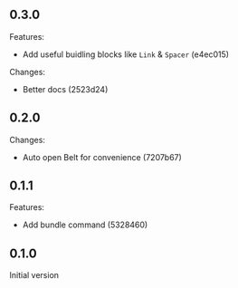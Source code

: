 ## 0.3.0

Features:

- Add useful buidling blocks like `Link` & `Spacer` (e4ec015)

Changes:

- Better docs (2523d24)

## 0.2.0

Changes:

- Auto open Belt for convenience (7207b67)

## 0.1.1

Features:

- Add bundle command (5328460)

## 0.1.0

Initial version
